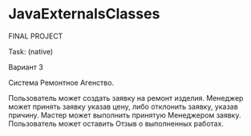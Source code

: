 # JavaExternalsClasses
FINAL PROJECT

Task:
(native)

Вариант 3

Система Ремонтное Агенство. 

Пользователь может создать заявку на ремонт изделия. Менеджер может принять заявку указав цену, либо отклонить заявку, указав причину. Мастер может выполнить принятую Менеджером заявку. Пользователь может оставить Отзыв о выполненных работах.
